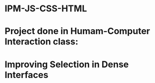 # IPM-JS-CSS-HTML

# Project done in Humam-Computer Interaction class: 
# Improving Selection in Dense Interfaces
